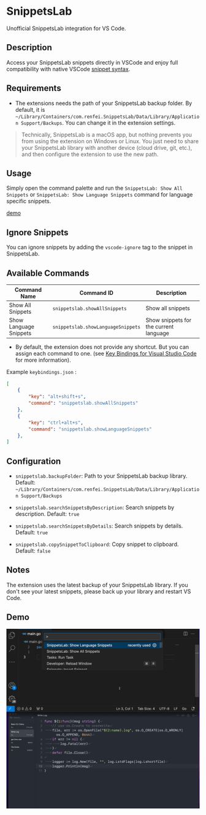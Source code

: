# SnippetsLab

Unofficial SnippetsLab integration for VS Code.

## Description

Access your SnippetsLab snippets directly in VSCode and enjoy full compatibility with native VSCode [snippet syntax](https://code.visualstudio.com/docs/editor/userdefinedsnippets#_snippet-syntax).

## Requirements

- The extensions needs the path of your SnippetsLab backup folder. By default, it is `~/Library/Containers/com.renfei.SnippetsLab/Data/Library/Application Support/Backups`. You can change it in the extension settings.

> Technically, SnippetsLab is a macOS app, but nothing prevents you from using the extension on Windows or Linux. You just need to share your SnippetsLab library with another device (cloud drive, git, etc.), and then configure the extension to use the new path.

## Usage

Simply open the command palette and run the `SnippetsLab: Show All Snippets` or `SnippetsLab: Show Language Snippets` command for language specific snippets.

[demo](#demo)

## Ignore Snippets

You can ignore snippets by adding the `vscode-ignore` tag to the snippet in SnippetsLab.

## Available Commands

| Command Name           | Command ID                         | Description                            |
| ---------------------- | ---------------------------------- | -------------------------------------- |
| Show All Snippets      | `snippetslab.showAllSnippets`      | Show all snippets                      |
| Show Language Snippets | `snippetslab.showLanguageSnippets` | Show snippets for the current language |

- By default, the extension does not provide any shortcut. But you can assign each command to one. (see [Key Bindings for Visual Studio Code](https://code.visualstudio.com/docs/getstarted/keybindings) for more information).

Example `keybindings.json` :

```json
[
    {
        "key": "alt+shift+s",
        "command": "snippetslab.showAllSnippets"
    },
    {
        "key": "ctrl+alt+s",
        "command": "snippetslab.showLanguageSnippets"
    },
]
```

## Configuration

- `snippetslab.backupFolder`: Path to your SnippetsLab backup library. Default: `~/Library/Containers/com.renfei.SnippetsLab/Data/Library/Application Support/Backups`

- `snippetslab.searchSnippetsByDescription`: Search snippets by description. Default: `true`

- `snippetslab.searchSnippetsByDetails`: Search snippets by details. Default: `true`

- `snippetslab.copySnippetToClipboard`: Copy snippet to clipboard. Default: `false`

## Notes

The extension uses the latest backup of your SnippetsLab library. If you don't see your latest snippets, please back up your library and restart VS Code.

## Demo

![Alt text](images/example.gif)
